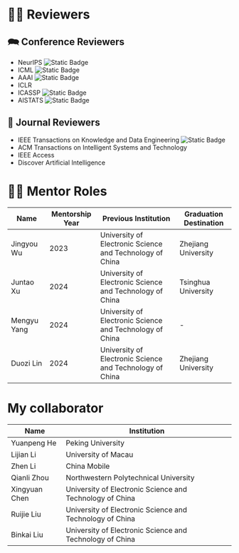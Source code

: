# ✍🏻 Reviewers

## 🗪 Conference Reviewers

- NeurIPS ![Static Badge](https://img.shields.io/badge/CCF_A-EF413D)
- ICML ![Static Badge](https://img.shields.io/badge/CCF_A-EF413D)
- AAAI ![Static Badge](https://img.shields.io/badge/CCF_A-EF413D)
- ICLR
- ICASSP ![Static Badge](https://img.shields.io/badge/CCF_B-F08122)
- AISTATS ![Static Badge](https://img.shields.io/badge/CCF_C-00843D)

## 📰 Journal Reviewers

- IEEE Transactions on Knowledge and Data Engineering ![Static Badge](https://img.shields.io/badge/CCF_A-EF413D)
- ACM Transactions on Intelligent Systems and Technology
- IEEE Access
- Discover Artificial Intelligence

# 🧑‍🏫 Mentor Roles

| Name        | Mentorship Year | Previous Institution                                     | Graduation Destination |
| ----------- | --------------- | -------------------------------------------------------- | ---------------------- |
| Jingyou Wu  | 2023            | University of Electronic Science and Technology of China | Zhejiang University    |
| Juntao Xu   | 2024            | University of Electronic Science and Technology of China | Tsinghua University    |
| Mengyu Yang | 2024            | University of Electronic Science and Technology of China | -                      |
| Duozi Lin   | 2024            | University of Electronic Science and Technology of China | Zhejiang University    |

# My collaborator

| Name          | Institution                                              |
| ------------- | -------------------------------------------------------- |
| Yuanpeng He   | Peking University                                        |
| Lijian Li     | University of Macau                                      |
| Zhen Li       | China Mobile                                             |
| Qianli Zhou   | Northwestern Polytechnical University                    |
| Xingyuan Chen | University of Electronic Science and Technology of China |
| Ruijie Liu    | University of Electronic Science and Technology of China |
| Binkai Liu    | University of Electronic Science and Technology of China |

